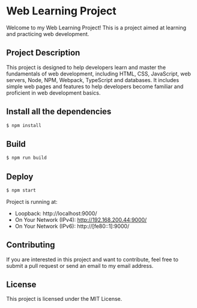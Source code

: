 # Web Learning Project

Welcome to my Web Learning Project! This is a project aimed at learning and practicing web development.

## Project Description

This project is designed to help developers learn and master the fundamentals of web development, including HTML, CSS, JavaScript, web servers, Node, NPM, Webpack, TypeScript and databases. It includes simple web pages and features to help developers become familiar and proficient in web development basics.

## Install all the dependencies

```bash
$ npm install
```

## Build

``` bash
$ npm run build
```

## Deploy

``` bash
$ npm start
```
Project is running at:

- Loopback: http://localhost:9000/
- On Your Network (IPv4): http://192.168.200.44:9000/
- On Your Network (IPv6): http://[fe80::1]:9000/

## Contributing

If you are interested in this project and want to contribute, feel free to submit a pull request or send an email to my email address.

## License

This project is licensed under the MIT License.